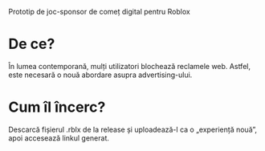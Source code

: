 Prototip de joc-sponsor de comeț digital pentru Roblox

# De ce?

În lumea contemporană, mulți utilizatori blochează reclamele web. Astfel, este necesară o nouă abordare asupra advertising-ului.

# Cum îl încerc?

Descarcă fișierul .rblx de la release și uploadează-l ca o „experiență nouă”, apoi accesează linkul generat.